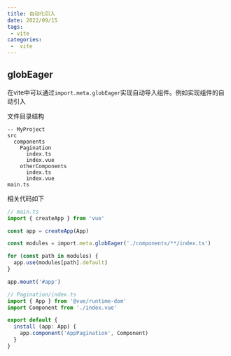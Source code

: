 ```yaml
---
title: 自动化引入
date: 2022/09/15
tags:
 - vite
categories:
 -  vite
---
```


## globEager

在vite中可以通过<code>import.meta.globEager</code>实现自动导入组件。例如实现组件的自动引入

文件目录结构
```
-- MyProject
src
  components
    Pagination
      index.ts
      index.vue
    otherComponents
      index.ts
      index.vue
main.ts
```

相关代码如下

```ts
// main.ts
import { createApp } from 'vue'

const app = createApp(App)

const modules = import.meta.globEager('./components/**/index.ts')

for (const path in modules) {
  app.use(modules[path].default)
}

app.mount('#app')
```

```ts
// Pagination/index.ts
import { App } from '@vue/runtime-dom'
import Component from './index.vue'

export default {
  install (app: App) {
    app.component('AppPagination', Component)
  }
}

```